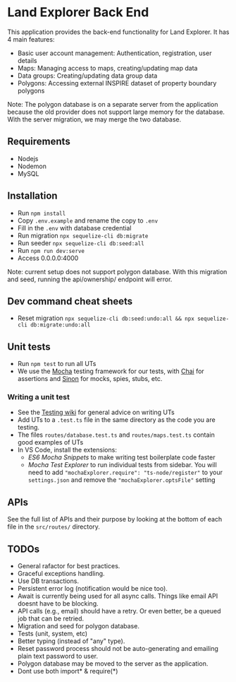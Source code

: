 # Land Explorer Back End

This application provides the back-end functionality for Land Explorer. It has 4 main features:
 - Basic user account management: Authentication, registration, user details
 - Maps: Managing access to maps, creating/updating map data
 - Data groups: Creating/updating data group data
 - Polygons: Accessing external INSPIRE dataset of property boundary polygons
 
 Note: The polygon database is on a separate server from the application because the old provider does not support large memory for the database. With the server migration, we may merge the two database.


## Requirements

 - Nodejs
 - Nodemon
 - MySQL

## Installation

 - Run `npm install`
 - Copy `.env.example` and rename the copy to `.env`
 - Fill in the `.env` with database credential
 - Run migration `npx sequelize-cli db:migrate`
 - Run seeder `npx sequelize-cli db:seed:all`
 - Run `npm run dev:serve`
 - Access 0.0.0.0:4000

Note: current setup does not support polygon database.
With this migration and seed, running the api/ownership/ endpoint will error.

## Dev command cheat sheets

 - Reset migration `npx sequelize-cli db:seed:undo:all && npx sequelize-cli db:migrate:undo:all`

## Unit tests

 - Run `npm test` to run all UTs
 - We use the [Mocha](https://mochajs.org/) testing framework for our tests, with [Chai](https://www.chaijs.com/) for assertions and [Sinon](https://sinonjs.org/) for mocks, spies, stubs, etc.

### Writing a unit test
 - See the [Testing wiki](https://github.com/DigitalCommons/land-explorer-front-end/wiki/Testing#unit-tests) for general advice on writing UTs
 - Add UTs to a `.test.ts` file in the same directory as the code you are testing.
 - The files `routes/database.test.ts` and `routes/maps.test.ts` contain good examples of UTs
 - In VS Code, install the extensions:
   - _ES6 Mocha Snippets_ to make writing test boilerplate code faster
   - _Mocha Test Explorer_ to run individual tests from sidebar. You will need to add `"mochaExplorer.require": "ts-node/register"` to your `settings.json` and remove the `"mochaExplorer.optsFile"` setting

## APIs

See the full list of APIs and their purpose by looking at the bottom of each file in the `src/routes/` directory.

## TODOs

- General rafactor for best practices.
- Graceful exceptions handling.
- Use DB transactions.
- Persistent error log (notification would be nice too).
- Await is currently being used for all async calls. Things like email API doesnt have to be blocking. 
- API calls (e.g., email) should have a retry. Or even better, be a queued job that can be retried.
- Migration and seed for polygon database.
- Tests (unit, system, etc)
- Better typing (instead of "any" type).
- Reset password process should not be auto-generating and emailing plain text password to user. 
- Polygon database may be moved to the server as the application.
- Dont use both import* & require(*)
